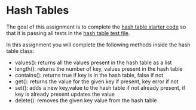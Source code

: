 # Hash Tables

The goal of this assignment is to complete the [hash table starter code](https://github.com/tech-at-du/CS-1.2-Intro-Data-Structures/blob/master/Code/hashtable.py) so that it is passing all tests in the [hash table test file](https://github.com/tech-at-du/CS-1.2-Intro-Data-Structures/blob/master/Code/hashtable_test.py).

In this assignment you will complete the following methods inside the hash table class:
- values(): returns all the values present in the hash table as a list
- length(): returns the number of key, values present in the hash table
- contains(): returns true if key is in the hash table, false if not
- get(): returns the value for the given key if present, key error if not
- set(): adds a new key,value to the hash table if not already present, if key is already present updates the value
- delete(): removes the given key value from the hash table
